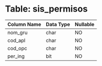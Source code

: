 # Table: sis_permisos

| Column Name | Data Type | Nullable |
|-------------|-----------|----------|
| nom_gru | char | NO |
| cod_apl | char | NO |
| cod_opc | char | NO |
| per_ing | bit | NO |
